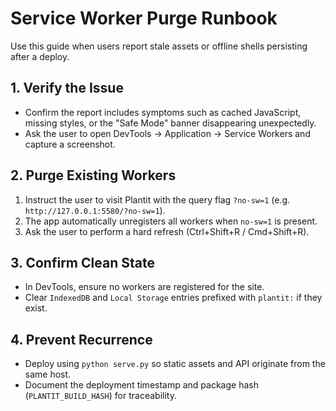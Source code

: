 # Service Worker Purge Runbook

Use this guide when users report stale assets or offline shells persisting after a deploy.

## 1. Verify the Issue

- Confirm the report includes symptoms such as cached JavaScript, missing styles, or the "Safe Mode" banner disappearing unexpectedly.
- Ask the user to open DevTools → Application → Service Workers and capture a screenshot.

## 2. Purge Existing Workers

1. Instruct the user to visit Plantit with the query flag `?no-sw=1` (e.g. `http://127.0.0.1:5580/?no-sw=1`).
2. The app automatically unregisters all workers when `no-sw=1` is present.
3. Ask the user to perform a hard refresh (Ctrl+Shift+R / Cmd+Shift+R).

## 3. Confirm Clean State

- In DevTools, ensure no workers are registered for the site.
- Clear `IndexedDB` and `Local Storage` entries prefixed with `plantit:` if they exist.

## 4. Prevent Recurrence

- Deploy using `python serve.py` so static assets and API originate from the same host.
- Document the deployment timestamp and package hash (`PLANTIT_BUILD_HASH`) for traceability.
